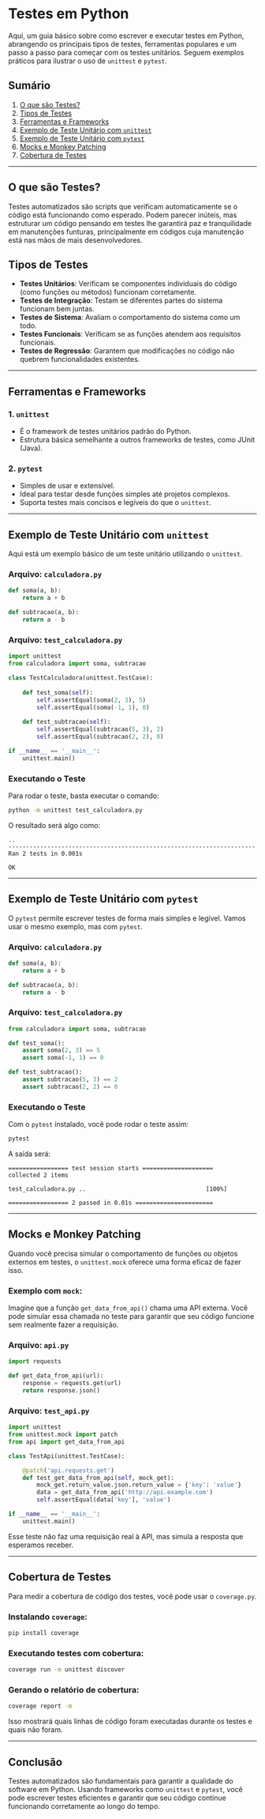 # Testes em Python

Aqui, um guia básico sobre como escrever e executar testes em Python, abrangendo os principais tipos de testes, ferramentas populares e um passo a passo para começar com os testes unitários. Seguem exemplos práticos para ilustrar o uso de `unittest` e `pytest`.

## Sumário
1. [O que são Testes?](#o-que-são-testes)
2. [Tipos de Testes](#tipos-de-testes)
3. [Ferramentas e Frameworks](#ferramentas-e-frameworks)
4. [Exemplo de Teste Unitário com `unittest`](#exemplo-de-teste-unitário-com-unittest)
5. [Exemplo de Teste Unitário com `pytest`](#exemplo-de-teste-unitário-com-pytest)
6. [Mocks e Monkey Patching](#mocks-e-monkey-patching)
7. [Cobertura de Testes](#cobertura-de-testes)

---

## O que são Testes?

Testes automatizados são scripts que verificam automaticamente se o código está funcionando como esperado. Podem parecer inúteis, mas estruturar um código pensando em testes lhe garantirá paz e tranquilidade em manutenções funturas, principalmente em códigos cuja manutenção está nas mãos de mais desenvolvedores.

## Tipos de Testes

- **Testes Unitários**: Verificam se componentes individuais do código (como funções ou métodos) funcionam corretamente.
- **Testes de Integração**: Testam se diferentes partes do sistema funcionam bem juntas.
- **Testes de Sistema**: Avaliam o comportamento do sistema como um todo.
- **Testes Funcionais**: Verificam se as funções atendem aos requisitos funcionais.
- **Testes de Regressão**: Garantem que modificações no código não quebrem funcionalidades existentes.

---

## Ferramentas e Frameworks

### 1. `unittest`
- É o framework de testes unitários padrão do Python.
- Estrutura básica semelhante a outros frameworks de testes, como JUnit (Java).

### 2. `pytest`
- Simples de usar e extensível.
- Ideal para testar desde funções simples até projetos complexos.
- Suporta testes mais concisos e legíveis do que o `unittest`.

---

## Exemplo de Teste Unitário com `unittest`

Aqui está um exemplo básico de um teste unitário utilizando o `unittest`.

### Arquivo: `calculadora.py`

```python
def soma(a, b):
    return a + b

def subtracao(a, b):
    return a - b
```

### Arquivo: `test_calculadora.py`

```python
import unittest
from calculadora import soma, subtracao

class TestCalculadora(unittest.TestCase):
    
    def test_soma(self):
        self.assertEqual(soma(2, 3), 5)
        self.assertEqual(soma(-1, 1), 0)
    
    def test_subtracao(self):
        self.assertEqual(subtracao(5, 3), 2)
        self.assertEqual(subtracao(2, 2), 0)

if __name__ == '__main__':
    unittest.main()
```

### Executando o Teste

Para rodar o teste, basta executar o comando:

```bash
python -m unittest test_calculadora.py
```

O resultado será algo como:

```
..
----------------------------------------------------------------------
Ran 2 tests in 0.001s

OK
```

---

## Exemplo de Teste Unitário com `pytest`

O `pytest` permite escrever testes de forma mais simples e legível. Vamos usar o mesmo exemplo, mas com `pytest`.

### Arquivo: `calculadora.py`

```python
def soma(a, b):
    return a + b

def subtracao(a, b):
    return a - b
```

### Arquivo: `test_calculadora.py`

```python
from calculadora import soma, subtracao

def test_soma():
    assert soma(2, 3) == 5
    assert soma(-1, 1) == 0

def test_subtracao():
    assert subtracao(5, 3) == 2
    assert subtracao(2, 2) == 0
```

### Executando o Teste

Com o `pytest` instalado, você pode rodar o teste assim:

```bash
pytest
```

A saída será:

```
================= test session starts ====================
collected 2 items

test_calculadora.py ..                                  [100%]

================= 2 passed in 0.01s ======================
```

---

## Mocks e Monkey Patching

Quando você precisa simular o comportamento de funções ou objetos externos em testes, o `unittest.mock` oferece uma forma eficaz de fazer isso.

### Exemplo com `mock`:

Imagine que a função `get_data_from_api()` chama uma API externa. Você pode simular essa chamada no teste para garantir que seu código funcione sem realmente fazer a requisição.

### Arquivo: `api.py`

```python
import requests

def get_data_from_api(url):
    response = requests.get(url)
    return response.json()
```

### Arquivo: `test_api.py`

```python
import unittest
from unittest.mock import patch
from api import get_data_from_api

class TestApi(unittest.TestCase):

    @patch('api.requests.get')
    def test_get_data_from_api(self, mock_get):
        mock_get.return_value.json.return_value = {'key': 'value'}
        data = get_data_from_api('http://api.example.com')
        self.assertEqual(data['key'], 'value')

if __name__ == '__main__':
    unittest.main()
```

Esse teste não faz uma requisição real à API, mas simula a resposta que esperamos receber.

---

## Cobertura de Testes

Para medir a cobertura de código dos testes, você pode usar o `coverage.py`.

### Instalando `coverage`:

```bash
pip install coverage
```

### Executando testes com cobertura:

```bash
coverage run -m unittest discover
```

### Gerando o relatório de cobertura:

```bash
coverage report -m
```

Isso mostrará quais linhas de código foram executadas durante os testes e quais não foram.

---

## Conclusão

Testes automatizados são fundamentais para garantir a qualidade do software em Python. Usando frameworks como `unittest` e `pytest`, você pode escrever testes eficientes e garantir que seu código continue funcionando corretamente ao longo do tempo.